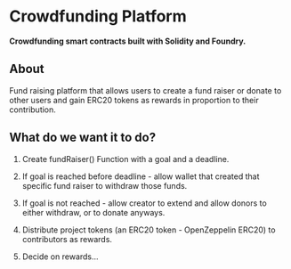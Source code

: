 # Crowdfunding Platform

**Crowdfunding smart contracts built with Solidity and Foundry.**

## About

Fund raising platform that allows users to create a fund raiser or donate to other users and gain ERC20 tokens as rewards in proportion to their contribution. 


## What do we want it to do?

1. Create fundRaiser() Function with a goal and a deadline.
   
2. If goal is reached before deadline - allow wallet that created that specific fund raiser to withdraw those funds.
   
3. If goal is not reached - allow creator to extend and allow donors to either withdraw, or to donate anyways.

4. Distribute project tokens (an ERC20 token - OpenZeppelin ERC20) to contributors as rewards.

5. Decide on rewards...